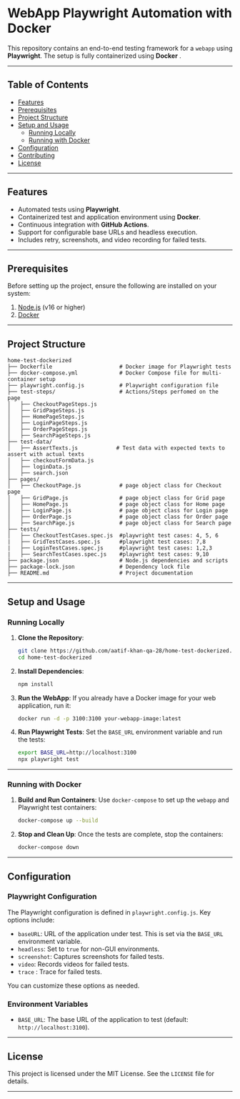 # **WebApp Playwright Automation with Docker**

This repository contains an end-to-end testing framework for a `webapp` using **Playwright**. The setup is fully containerized using **Docker** .

---

## **Table of Contents**
- [Features](#features)
- [Prerequisites](#prerequisites)
- [Project Structure](#project-structure)
- [Setup and Usage](#setup-and-usage)
  - [Running Locally](#running-locally)
  - [Running with Docker](#running-with-docker)
- [Configuration](#configuration)
- [Contributing](#contributing)
- [License](#license)

---

## **Features**
- Automated tests using **Playwright**.
- Containerized test and application environment using **Docker**.
- Continuous integration with **GitHub Actions**.
- Support for configurable base URLs and headless execution.
- Includes retry, screenshots, and video recording for failed tests.

---

## **Prerequisites**
Before setting up the project, ensure the following are installed on your system:
1. [Node.js](https://nodejs.org/) (v16 or higher)
2. [Docker](https://www.docker.com/)

---

## **Project Structure**
```plaintext
home-test-dockerized
├── Dockerfile                     # Docker image for Playwright tests
├── docker-compose.yml             # Docker Compose file for multi-container setup
├── playwright.config.js           # Playwright configuration file
├── test-steps/                    # Actions/Steps perfomed on the page
│   ├── CheckoutPageSteps.js       
│   ├── GridPageSteps.js           
│   ├── HomePageSteps.js           
│   ├── LoginPageSteps.js          
│   ├── OrderPageSteps.js          
│   ├── SearchPageSteps.js    
├── test-data/    
│   ├── AssertTexts.js            # Test data with expected texts to assert with actual texts
│   ├── checkoutFormData.js   
│   ├── loginData.js   
│   ├── search.json   
├── pages/
│   ├── CheckoutPage.js            # page object class for Checkout page  
│   ├── GridPage.js                # page object class for Grid page 
│   ├── HomePage.js                # page object class for Home page  
│   ├── LoginPage.js               # page object class for Login page 
│   ├── OrderPage.js               # page object class for Order page  
│   ├── SearchPage.js              # page object class for Search page 
├── tests/
│   ├── CheckoutTestCases.spec.js  #playwright test cases: 4, 5, 6
|   ├── GridTestCases.spec.js      #playwright test cases: 7,8
|   ├── LoginTestCases.spec.js     #playwright test cases: 1,2,3
|   ├── SearchTestCases.spec.js    #playwright test cases: 9,10
├── package.json                   # Node.js dependencies and scripts
├── package-lock.json              # Dependency lock file
├── README.md                      # Project documentation
```

---

## **Setup and Usage**

### **Running Locally**

1. **Clone the Repository**:
   ```bash
   git clone https://github.com/aatif-khan-qa-28/home-test-dockerized.git
   cd home-test-dockerized
   ```

2. **Install Dependencies**:
   ```bash
   npm install
   ```

3. **Run the WebApp**:
   If you already have a Docker image for your web application, run it:
   ```bash
   docker run -d -p 3100:3100 your-webapp-image:latest
   ```

4. **Run Playwright Tests**:
   Set the `BASE_URL` environment variable and run the tests:
   ```bash
   export BASE_URL=http://localhost:3100
   npx playwright test
   ```

---

### **Running with Docker**

1. **Build and Run Containers**:
   Use `docker-compose` to set up the `webapp` and Playwright test containers:
   ```bash
   docker-compose up --build
   ```

2. **Stop and Clean Up**:
   Once the tests are complete, stop the containers:
   ```bash
   docker-compose down
   ```

---

## **Configuration**

### **Playwright Configuration**
The Playwright configuration is defined in `playwright.config.js`. Key options include:
- `baseURL`: URL of the application under test. This is set via the `BASE_URL` environment variable.
- `headless`: Set to `true` for non-GUI environments.
- `screenshot`: Captures screenshots for failed tests.
- `video`: Records videos for failed tests.
- `trace` : Trace for failed tests.

You can customize these options as needed.

### **Environment Variables**
- `BASE_URL`: The base URL of the application to test (default: `http://localhost:3100`).

---

## **License**
This project is licensed under the MIT License. See the `LICENSE` file for details.

---